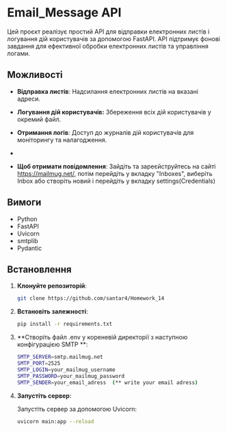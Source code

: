# Email_Message API

Цей проєкт реалізує простий API для відправки електронних листів і логування дій користувачів за допомогою FastAPI. API підтримує фонові завдання для ефективної обробки електронних листів та управління логами.

## Можливості

- **Відправка листів**: Надсилання електронних листів на вказані адреси.

- **Логування дій користувачів:** Збереження всіх дій користувачів у окремий файл.

- **Отримання логів**: Доступ до журналів дій користувачів для моніторингу та налагодження.
- 
- **Щоб отримати повідомлення**: Зайдіть та зареєйструйтесь на сайті https://mailmug.net/, потім перейдіть у вкладку "Inboxes", виберіть Inbox або створіть новий і перейдіть у вкладку settings(Credentials)
## Вимоги

- Python
- FastAPI
- Uvicorn
- smtplib
- Pydantic

## Встановлення
1. **Клонуйте репозиторій**:



    ```bash
    git clone https://github.com/santar4/Homework_14

    ```

2. **Встановіть залежності**:



    ```bash
    pip install -r requirements.txt
    ```

3. **Створіть файл .env у кореневій директорії з наступною конфігурацією SMTP **:
   ```bash
   SMTP_SERVER=smtp.mailmug.net
   SMTP_PORT=2525
   SMTP_LOGIN=your_mailmug_username
   SMTP_PASSWORD=your_mailmug_password
   SMTP_SENDER=your_email_adress  (** write your email adress)
    ```
4. **Запустіть сервер**:

    Запустіть сервер за допомогою Uvicorn:

    ```bash
    uvicorn main:app --reload
    ```